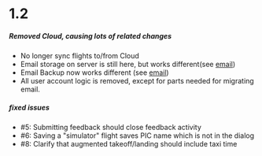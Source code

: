 # 1.2
##### Removed Cloud, causing lots of related changes
- No longer sync flights to/from Cloud
- Email storage on server is still here, but works different(see [email](howStuffWorks/email.md))
- Email Backup now works different (see [email](howStuffWorks/backup_email.md))
- All user account logic is removed, except for parts needed for migrating email.

##### fixed issues
- #5: Submitting feedback should close feedback activity
- #6: Saving a "simulator" flight saves PIC name which is not in the dialog
- #8: Clarify that augmented takeoff/landing should include taxi time 
